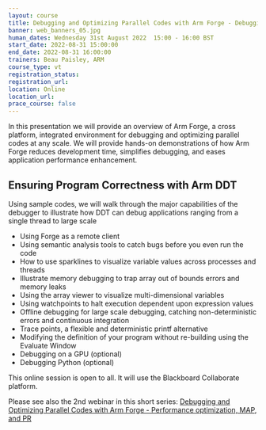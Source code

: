 ```yaml
---
layout: course
title: Debugging and Optimizing Parallel Codes with Arm Forge - Debugging and DDT
banner: web_banners_05.jpg
human_dates: Wednesday 31st August 2022  15:00 - 16:00 BST
start_date: 2022-08-31 15:00:00
end_date: 2022-08-31 16:00:00
trainers: Beau Paisley, ARM
course_type: vt
registration_status:
registration_url:
location: Online
location_url:
prace_course: false
---
```


In this presentation we will provide an overview of Arm Forge, a cross platform, integrated environment for debugging and optimizing parallel codes at any scale.   We will provide hands-on demonstrations of how Arm Forge reduces development time, simplifies debugging, and eases application performance enhancement.  

## Ensuring Program Correctness with Arm DDT

Using sample codes, we will walk through the major capabilities of the debugger to illustrate how DDT can debug applications ranging from a single thread to large scale 


-	Using Forge as a remote client
-	Using semantic analysis tools to catch bugs before you even run the code
-	How to use sparklines to visualize variable values across processes and threads
-	Illustrate memory debugging to trap array out of bounds errors and memory leaks
-	Using the array viewer to visualize multi-dimensional variables
-	Using watchpoints to halt execution dependent upon expression values
-	Offline debugging for large scale debugging, catching non-deterministic errors and continuous integration
-	Trace points, a flexible and deterministic printf alternative
-	Modifying the definition of your program without re-building using the Evaluate Window
-	Debugging on a GPU (optional)
-	Debugging Python (optional)



This online session is open to all. It will use the Blackboard Collaborate platform.


Please see also the 2nd webinar in this short series:
[Debugging and Optimizing Parallel Codes with Arm Forge - Performance optimization, MAP, and PR ](../220907-arm-forge-performance-map-pr-vt/)


<section id="service">
<!--
  <div class="row ">	

      <div class="col-xs-6 col-sm-4">
        <a class="ar2_linkbox ar2_linkbox-teal" 
          href="https://eu.bbcollab.com/guest/e81521aca75e430cb136f6355531afa2">
          <strong>Join Session</strong><br/>
          Join this online session in your browser
        </a>
      </div>

      <div class="col-xs-6 col-sm-4">
        <a class="ar2_linkbox ar2_linkbox-green" href="courses/"
           href="myevents.ics">
          <strong>Add to Calendar</strong><br/>
          Download ICS file to add this event to your calendar complete with join link
        </a>
      </div>

											
    </div>

-->



<h2><a name="video">Video</a></h2>


<div>

<iframe title="Video"  width="560" height="315" src="https://www.youtube.com/embed/FEqYrmPTdhM" frameborder="0" allow="accelerometer; autoplay; encrypted-media; gyroscope; picture-in-picture" allowfullscreen></iframe>

</div>





<section id="service">

    <div class="row ">	






      <div class="col-xs-6 col-sm-4">
        <a class="ar2_linkbox ar2_linkbox-green" href="courses/"
           href="ArmForgeBriefBP.pdf">
          <strong>Slides</strong><br/>
          Download pdf of the presentation.
        </a>
      </div>



      <div class="col-xs-6 col-sm-4">
        <a class="ar2_linkbox ar2_linkbox-green" href="courses/"
           href="ForgePresentationFollowup.docx">
          <strong>Follow up materials</strong><br/>
            Download in .docx format.
        </a>
      </div>

      <div class="col-xs-6 col-sm-4">
        <a class="ar2_linkbox ar2_linkbox-teal" href="courses/"
           href="https://docs.archer2.ac.uk/data-tools/arm-forge/">
          <strong>Arm Forge docs</strong><br/>
            On ARCHER2 Documentation site
        </a>
      </div>
										
    </div>

</section>

